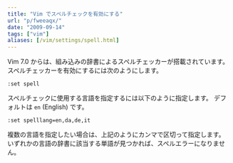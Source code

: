 ```yaml
---
title: "Vim でスペルチェックを有効にする"
url: "p/fweeaqx/"
date: "2009-09-14"
tags: ["vim"]
aliases: [/vim/settings/spell.html]
---
```


Vim 7.0 からは、組み込みの辞書によるスペルチェッカーが搭載されています。
スペルチェッカーを有効にするには次のようにします。

```
:set spell
```

スペルチェックに使用する言語を指定するには以下のように指定します。
デフォルトは `en` (English) です。

```
:set spelllang=en,da,de,it
```

複数の言語を指定したい場合は、上記のようにカンマで区切って指定します。
いずれかの言語の辞書に該当する単語が見つかれば、スペルエラーになりません。

